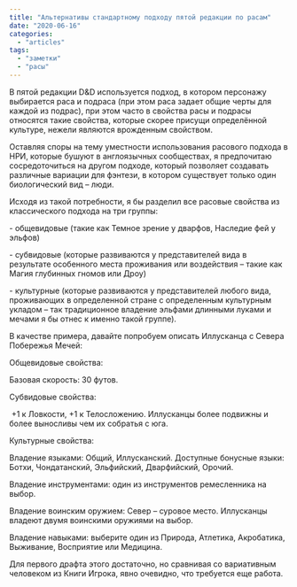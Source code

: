 ```yaml
---
title: "Альтернативы стандартному подходу пятой редакции по расам"
date: "2020-06-16"
categories: 
  - "articles"
tags: 
  - "заметки"
  - "расы"
---
```


В пятой редакции D&D используется подход, в котором персонажу выбирается раса и подраса (при этом раса задает общие черты для каждой из подрас), при этом часто в свойства расы и подрасы относятся такие свойства, которые скорее присущи определённой культуре, нежели являются врожденным свойством.

Оставляя споры на тему уместности использования расового подхода в НРИ, которые бушуют в англоязычных сообществах, я предпочитаю сосредоточиться на другом подходе, который позволяет создавать различные вариации для фэнтези, в котором существует только один биологический вид – люди.

Исходя из такой потребности, я бы разделил все расовые свойства из классического подхода на три группы:

\- общевидовые (такие как Темное зрение у дварфов, Наследие фей у эльфов)

\- субвидовые (которые развиваются у представителей вида в результате особенного места проживания или воздействия – такие как Магия глубинных гномов или Дроу)

\- культурные (которые развиваются у представителей любого вида, проживающих в определенной стране с определенным культурным укладом – так традиционное владение эльфами длинными луками и мечами я бы отнес к именно такой группе).

В качестве примера, давайте попробуем описать Иллусканца с Севера Побережья Мечей:

Общевидовые свойства:

Базовая скорость: 30 футов.

Субвидовые свойства:

 +1 к Ловкости, +1 к Телосложению. Иллусканцы более подвижны и более выносливы чем их собратья с юга.

Культурные свойства:

Владение языками: Общий, Иллусканский. Доступные бонусные языки: Ботхи, Чондатанский, Эльфийский, Дварфийский, Орочий.

Владение инструментами: один из инструментов ремесленника на выбор.

Владение воинским оружием: Север – суровое место. Иллусканцы владеют двумя воинскими оружиями на выбор.

Владение навыками: выберите один из Природа, Атлетика, Акробатика, Выживание, Восприятие или Медицина.

Для первого драфта этого достаточно, но сравнивая со вариативным человеком из Книги Игрока, явно очевидно, что требуется еще работа.
